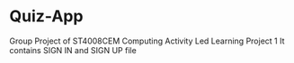 # Quiz-App
Group Project of ST4008CEM Computing Activity Led Learning Project 1
It contains SIGN IN and SIGN UP file
